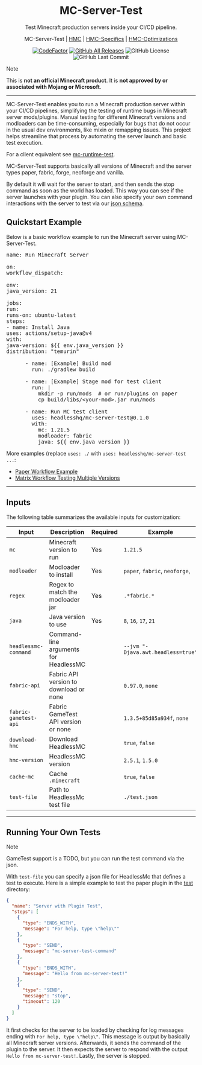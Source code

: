 <h1 align="center" style="font-weight: normal;"><b>MC-Server-Test</b></h1>
<p align="center">Test Minecraft production servers inside your CI/CD pipeline.</p>
<p align="center">
MC-Server-Test | <a href="https://github.com/3arthqu4ke/headlessmc">HMC</a> | <a href="https://github.com/3arthqu4ke/hmc-specifics">HMC-Specifics</a> | <a href="https://github.com/3arthqu4ke/hmc-optimizations">HMC-Optimizations</a>
</p>

<div align="center">

[![CodeFactor](https://www.codefactor.io/repository/github/headlesshq/mc-runtime-test/badge/main)](https://www.codefactor.io/repository/github/headlesshq/mc-runtime-test/overview/main)
[![GitHub All Releases](https://img.shields.io/github/downloads/headlesshq/mc-server-test/total.svg)](https://github.com/headlesshq/mc-server-test/releases)
![GitHub License](https://img.shields.io/github/license/headlesshq/mc-server-test)
![GitHub Last Commit](https://img.shields.io/github/last-commit/headlesshq/mc-server-test)

</div>

> [!NOTE]  
> This is **not an official Minecraft product**. It is **not approved by or associated with Mojang or Microsoft**.

---

MC-Server-Test enables you to run a Minecraft production server within your CI/CD pipelines, 
simplifying the testing of runtime bugs in Minecraft server mods/plugins.
Manual testing for different Minecraft versions and modloaders can be time-consuming,
especially for bugs that do not occur in the usual dev environments, like mixin or remapping issues.
This project helps streamline that process by automating the server launch and basic test execution.

For a client equivalent see [mc-runtime-test](https://github.com/headlesshq/mc-runtime-test).

MC-Server-Test supports basically all versions of Minecraft 
and the server types paper, fabric, forge, neoforge and vanilla.

By default it will wait for the server to start,
and then sends the stop command as soon as the world has loaded.
This way you can see if the server launches with your plugin.
You can also specify your own command interactions with the server
to test via our [json schema](./test.json).

## Quickstart Example
Below is a basic workflow example to run the Minecraft server using MC-Server-Test.

<pre lang="yml">
name: Run Minecraft Server

on:
workflow_dispatch:

env:
java_version: 21

jobs:
run:
runs-on: ubuntu-latest
steps:
- name: Install Java
uses: actions/setup-java@v4
with:
java-version: ${{ env.java_version }}
distribution: "temurin"

      - name: [Example] Build mod
        run: ./gradlew build

      - name: [Example] Stage mod for test client
        run: |
          mkdir -p run/mods  # or run/plugins on paper
          cp build/libs/&lt;your-mod&gt;.jar run/mods

      - name: Run MC test client
        uses: headlesshq/mc-server-test@0.1.0 <!-- x-release-please-version -->
        with:
          mc: 1.21.5
          modloader: fabric
          java: ${{ env.java_version }}
</pre>

More examples (replace `uses: ./` with `uses: headlesshq/mc-server-test ...`:
- [Paper Workflow Example](.github/workflows/test-plugin.yml)
- [Matrix Workflow Testing Multiple Versions](.github/workflows/run-matrix.yml)

---

## Inputs
The following table summarizes the available inputs for customization:

| Input                 | Description                            | Required | Example                            |
|-----------------------|----------------------------------------|----------|------------------------------------|
| `mc`                  | Minecraft version to run               | Yes      | `1.21.5`                           |
| `modloader`           | Modloader to install                   | Yes      | `paper`, `fabric`, `neoforge`,     |
| `regex`               | Regex to match the modloader jar       | Yes      | `.*fabric.*`                       |
| `java`                | Java version to use                    | Yes      | `8`, `16`, `17`, `21`              |
| `headlessmc-command`  | Command-line arguments for HeadlessMC  |          | `--jvm "-Djava.awt.headless=true"` |
| `fabric-api`          | Fabric API version to download or none |          | `0.97.0`, `none`                   |
| `fabric-gametest-api` | Fabric GameTest API version or none    |          | `1.3.5+85d85a934f`, `none`         |
| `download-hmc`        | Download HeadlessMC                    |          | `true`, `false`                    |
| `hmc-version`         | HeadlessMC version                     |          | `2.5.1`, `1.5.0`                   |
| `cache-mc`            | Cache `.minecraft`                     |          | `true`, `false`                    |
| `test-file`           | Path to HeadlessMc test file           |          | `./test.json`                      |
---

## Running Your Own Tests
> [!NOTE]  
> GameTest support is a TODO, but you can run the test command via the json.

With `test-file` you can specify a json file for HeadlessMc that
defines a test to execute. 
Here is a simple example to test the paper plugin in the [test](/test) directory:
```json
{
  "name": "Server with Plugin Test",
  "steps": [
    {
      "type": "ENDS_WITH",
      "message": "For help, type \"help\""
    },
    {
      "type": "SEND",
      "message": "mc-server-test-command"
    },
    {
      "type": "ENDS_WITH",
      "message": "Hello from mc-server-test!"
    },
    {
      "type": "SEND",
      "message": "stop",
      "timeout": 120
    }
  ]
}
```
It first checks for the server to be loaded by checking for log messages
ending with `For help, type \"help\"`.
This message is output by basically all Minecraft server versions.
Afterwards, it sends the command of the plugin to the server.
It then expects the server to respond with the output `Hello from mc-server-test!`.
Lastly, the server is stopped.
